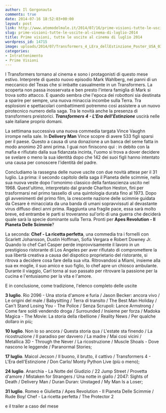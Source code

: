 ```yaml
---
author: Il Gorgonauta
comments: true
date: 2014-07-16 18:52:03+00:00
layout: post
link: http://www.atomodelmale.it/2014/07/16/prime-visioni-tutte-le-uscite-al-cinema-di-luglio-2014/
slug: prime-visioni-tutte-le-uscite-al-cinema-di-luglio-2014
title: Prime visioni, tutte le uscite al cinema di luglio 2014
wordpress_id: 14715
image: uploads/2014/07/Transformers_4_LEra_dellEstinzione_Poster_USA_03.jpg
categories:
- Intrattenimento
- Prime Visioni
---
```


I Transformers tornano al cinema e sono i protagonisti di questo mese estivo. Interprete di questo nuovo episodio Mark Wahlberg, nei panni di un meccanico del Texas che si imbatte casualmente in un Transformers. La scoperta non passa inosservata e ben presto l'intera famiglia di Mark si trova sotto attacco. E quando sembra che l'epoca dei robottoni sia destinata a sparire per sempre, una nuova minaccia incombe sulla Terra. Tra esplosioni e spettacolari combattimenti potremmo così assistere a un nuovo pirotecnico numero della saga. Tra le novità anche la presenza di transformers preistorici. **_Transformers 4 - L'Era dell'Estinzione_** uscirà nelle sale italiane proprio domani.

La settimana successiva una nuova commedia targata Vince Vaughn irrompe nella sale. In **Delivery Man** Vince scopre di avere 533 figli sparsi per il paese. Questo a causa di una donazione a un banca del seme fatta in modo anonimo 20 anni prima. I guai non finiscono qui : in debito con la mafia e rifiutato dalla sua fidanzata incinta, l'uomo si trova a dover decidere se svelare o meno la sua identità dopo che 142 dei suoi figli hanno intentato una causa per conoscere l'identità del padre.

Concludiamo la rassegna delle nuove uscite con due novità attese per il 31 luglio. La prima: il secondo capitolo della saga il Pianeta delle scimmie, nella sua nuova veste dopo l'omonimo classico della fantascienza uscito nel 1968. Quest'ultimo, interpretato dal grande Charlton Heston, finì per trasformarsi nel primo tassello di una quintologia durata fino al 1973. Dopo gli avvenimenti del primo film, la crescente nazione delle scimmie guidata da Cesare è minacciata da una banda di umani sopravvissuti al devastante virus diffuso dieci anni prima. Raggiunta una fragile pace, essa sarà molto breve, ed entrambe le parti si troveranno sul'orlo di una guerra che deciderà quale sarà la specie dominante sulla Terra. Pronti per **Apes Revolution - Il Pianeta Delle Scimmie**?

La seconda: **Chef - La ricetta perfetta**, una commedia tra i fornelli con Scarlett Johansson, Dustin Hoffman, Sofía Vergara e Robert Downey Jr. Quando lo chef Carl Casper perde improvvisamente il lavoro in un prestigioso ristorante di Los Angeles per aver rifiutato di compromettere la sua libertà creativa a causa del dispotico proprietario del ristorante, si ritrova a decidere cosa fare della sua vita. Ritrovandosi a Miami, insieme alla sua ex moglie, il suo amico e suo figlio, lo chef apre un chiosco ambulante. Durante il viaggio, Carl torna al suo passato per ritrovare la passione per la cucina e l'entusiasmo per la vita e l'amore.

E in conclusione, come tradizione, l'elenco completo delle uscite

**3 luglio**. Rio 2096 - Una storia d'amore e furia / Jason Becker: ancora vivo / Le origini del male / Babysitting / Terra di transito / The Best Man Holiday / Can't Stand Losing You - The Police / Senza Scrupoli: Lance Armstrong / Come fare soldi vendendo droga / Surrounded / Insieme per forza / Madoka Magica - The Movie: La storia della ribellione / Reality News / Per qualche dollaro in più;

**10 luglio**. Non lo so ancora / Questa storia qua / L'estate sta finendo / La ricostruzione / Il paradiso per davvero / La madre / Mai così vicini / Metallica 3D - Through the Never / La ricostruzione / Muscle Shoals - Dove nascono le leggende / Paranormal Stories;

**17 luglio**. Maicol Jecson / Il buono, il brutto, il cattivo / Transformers 4 - L'Era dell'Estinzione / Don Carlo/ Monty Python Live (più o meno);

**24 luglio**. Anarchia - La Notte del Giudizio / 22 Jump Street / Provetta d'amore / Mistaken for Strangers / Una notte in giallo / 2047: Sights of Death / Delivery Man / Duran Duran: Unstaged / My Man Is a Loser;

**31 luglio**. Romeo e Giulietta / Apes Revolution - Il Pianeta Delle Scimmie / Rude Boy/ Chef - La ricetta perfetta / The Protector 2

e il trailer a caso del mese

